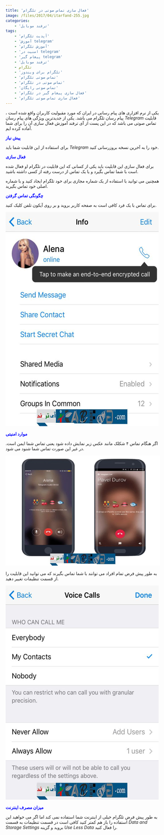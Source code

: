 ```yaml
---
title: 'فعال سازی تماس صوتی در تلگرام'
image: /files/2017/04/itarfand-255.jpg
categories:
    - 'ترفند موبایل'
tags:
    - 'آپدیت تلگرام'
    - 'آموزش telegram'
    - 'آموزش تلگرام'
    - 'امنیت در telegram'
    - 'پیغام گیر telegram'
    - 'ترفند موبایل'
    - تلگرام
    - 'تلگرام برای ویندوز'
    - 'تماس صوتی تلگرام'
    - 'تماس صوتی در تلگرام'
    - 'تماس صوتی رایگان'
    - 'فعال سازی پیغام گیر در تلگرام'
    - 'فعال سازی تماس صوتی تلگرام'
---
```


یکی از نرم افزاری های پیام رسانی در ایران که مورد مقبولیت کاربران واقع شده است ، پیام رسان تلگرام می باشد. یکی از جدیدترین ویژگی های پیام رسان *Telegram* قابلیت تماس صوتی می باشد که در این پست از آی ترفند آموزش فعال سازی آن را برای شما آماده کرده ایم.

<span style="color: #0000ff;">**پیش نیاز**</span>

برای استفاده از این قابلیت شما باید *Telegram* خود را به آخرین نسخه بروزرسانی کنید.

<span style="color: #0000ff;">**فعال سازی**</span>

برای فعال سازی این قابلیت باید یکی از کسانی که این قابلیت در تلگرام او فعال شده است با شما تماس بگیرد و یا یک تماس از درست رفته از کسی داشته باشید.

همچنین می توانید با استفاده از یک شماره مجازی برای خود تلگرام ایجاد کنید و با شماره اصلی خود تماس بگیرید.

<span style="color: #0000ff;">**چگونگی تماس گرفتن**</span>

برای تماس با یک فرد کافی است به صفحه کاربر بروید و بر روی آیکون تلفن کلیک کنید.

![mhkarami97](/files/2017/04/itarfand-253.jpg)  

<span style="color: #0000ff;">**موارد امنیتی**</span>

اگر هنگام تماس ۴ شکلک مانند عکس زیر نمایش داده شود یعنی تماس شما ایمن است. در غیر این صورت تماس شما شنود می شود.

![mhkarami97](/files/2017/04/itarfand-251.jpg)  

به طور پیش فرض تمام افراد می توانند با شما تماس بگیرند که می توانید این قابلیت را از قسمت تنظیمات تغییر دهید.

![mhkarami97](/files/2017/04/itarfand-252.jpg)  

<span style="color: #0000ff;">**میزان مصرف اینترنت**</span>

به طور پیش فرض تلگرام خیلی از اینترنت شما استفاده نمی کند اما اگر می خواهید این استفاده را باز هم کمتر کنید کافی است در قسمت تنظیمات به قسمت *Data and Storage Settings* بروید و گزینه *Use Less Data* را فعال کنید.
